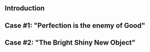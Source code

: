 ## Introduction

## Case #1: "Perfection is the enemy of Good"

## Case #2: "The Bright Shiny New Object"
